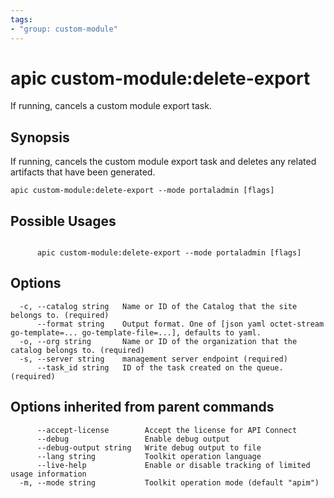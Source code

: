 ```yaml
---
tags:
- "group: custom-module"
---
```

# apic custom-module:delete-export

If running, cancels a custom module export task.

## Synopsis

If running, cancels the custom module export task and deletes any related artifacts that have been generated.

```
apic custom-module:delete-export --mode portaladmin [flags]
```

## Possible Usages

```

      apic custom-module:delete-export --mode portaladmin [flags]

```

## Options

```
  -c, --catalog string   Name or ID of the Catalog that the site belongs to. (required)
      --format string    Output format. One of [json yaml octet-stream go-template=... go-template-file=...], defaults to yaml.
  -o, --org string       Name or ID of the organization that the catalog belongs to. (required)
  -s, --server string    management server endpoint (required)
      --task_id string   ID of the task created on the queue. (required)
```

## Options inherited from parent commands

```
      --accept-license        Accept the license for API Connect
      --debug                 Enable debug output
      --debug-output string   Write debug output to file
      --lang string           Toolkit operation language
      --live-help             Enable or disable tracking of limited usage information
  -m, --mode string           Toolkit operation mode (default "apim")
```
